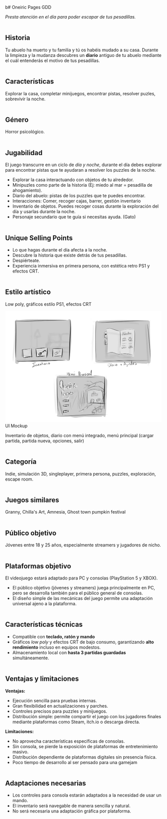 b# Oneiric Pages GDD

_Presta atención en el día para poder escapar de tus pesadillas._
<br></br>

## Historia

Tu abuelo ha muerto y tu familia y tú os habéis mudado a su casa. Durante la limpieza y la mudanza descubres un **diario** antiguo de tu abuelo mediante el cuál entenderás el motivo de tus pesadillas.
<br></br>

## Características

Explorar la casa, completar minijuegos, encontrar pistas, resolver puzles, sobrevivir la noche.
<br></br>

## Género

Horror psicológico.
<br></br>

## Jugabilidad

El juego transcurre en un ciclo de _día y noche_, durante el día debes explorar para encontrar pistas que te ayudaran a resolver los puzzles de la noche.

- Explorar la casa interactuando con objetos de tu alrededor.
- Minipuzles como parte de la historia (Ej: miedo al mar = pesadilla de ahogamiento).
- Diario del abuelo: pistas de los puzzles que te puedes encontrar.
- Interacciones: Comer, recoger cajas, barrer, gestión inventario
- Inventario de objetos. Puedes recoger cosas durante la exploración del día y usarlas durante la noche.
- Personaje secundario que te guía si necesitas ayuda. (Gato)
<br></br>

## Unique Selling Points

- Lo que hagas durante el día afecta a la noche.
- Descubre la historia que existe detrás de tus pesadillas.
- Despiérteate.
- Experiencia inmersiva en primera persona, con estética retro PS1 y efectos CRT.
<br></br>

## Estilo artístico

Low poly, gráficos estilo PS1, efectos CRT

![UI Mockup](Interfaz.png)
UI Mockup

Inventario de objetos, diario con menú integrado, menú principal (cargar partida, partida nueva, opciones, salir)
<br></br>

## Categoría

Indie, simulación 3D, singleplayer, primera persona, puzzles, exploración, escape room.
<br></br>

## Juegos similares

Granny, Chilla's Art, Amnesia, Ghost town pumpkin festival
<br></br>

## Público objetivo

Jóvenes entre 18 y 25 años, especialmente streamers y jugadores de nicho.
<br></br>

## Plataformas objetivo

El videojuego estará adaptado para PC y consolas (PlayStation 5 y XBOX). 

- El público objetivo (jóvenes y streamers) juega principalmente en PC, pero se desarrolla también para el público general de consolas.
- El diseño simple de las mecánicas del juego permite una adaptación universal ajeno a la plataforma.
<br></br>

## Características técnicas

- Compatible con **teclado, ratón y mando**
- Gráficos _low poly_ y efectos CRT de bajo consumo, garantizando **alto rendimiento** incluso en equipos modestos.
- Almacenamiento local con **hasta 3 partidas guardadas** simultáneamente.
<br></br>

## Ventajas y limitaciones

**Ventajas:**

- Ejecución sencilla para pruebas internas.
- Gran flexibilidad en actualizaciones y parches.
- Controles precisos para puzzles y minijuegos.
- Distribución simple: permite compartir el juego con los jugadores finales mediante plataformas como Steam, itch.io o descarga directa.

**Limitaciones:**

- No aprovecha características específicas de consolas.
- Sin consola, se pierde la exposición de plataformas de entretenimiento masivo.
- Distribución dependiente de plataformas digitales sin presencia física.
- Poco tiempo de desarrollo al ser pensado para una gamejam
<br></br>

## Adaptaciones necesarias

- Los controles para consola estarán adaptados a la necesidad de usar un mando.
- El inventario será navegable de manera sencilla y natural.
- No será necesaria una adaptación gráfica por plataforma.
